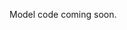 <!--
 * @Date: 2024-11-19 23:05:47
 * @LastEditors: Shujie Han
 * @LastEditTime: 2024-11-19 23:06:05
-->
Model code coming soon. 